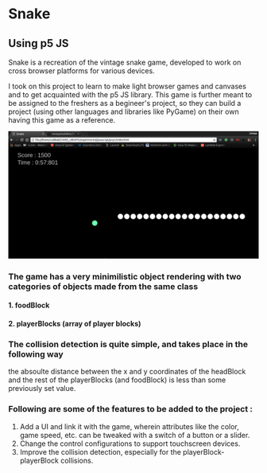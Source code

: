# Snake
## Using p5 JS

Snake is a recreation of the vintage snake game, developed to work on cross browser platforms for various devices.

I took on this project to learn to make light browser games and canvases and to get acquainted with the p5 JS library. This game is further meant to be assigned to the freshers as a begineer's project, so they can build a project (using other languages and libraries like PyGame) on their own having this game as a reference.

![screenshot of the game](snake_screenshot.png)

### The game has a very minimilistic object rendering with two categories of objects made from the same class
#### 1. foodBlock
#### 2. playerBlocks (array of player blocks)

### The collision detection is quite simple, and takes place in the following way
the absoulte distance between the x and y coordinates of the headBlock and the rest of the playerBlocks (and foodBlock) is less than some previously set value. 

### Following are some of the features to be added to the project :
1. Add a UI and link it with the game, wherein attributes like the color, game speed, etc. can be tweaked with a switch of a button or a slider.
2. Change the control configurations to support touchscreen devices.
3. Improve the collision detection, especially for the playerBlock-playerBlock collisions.
